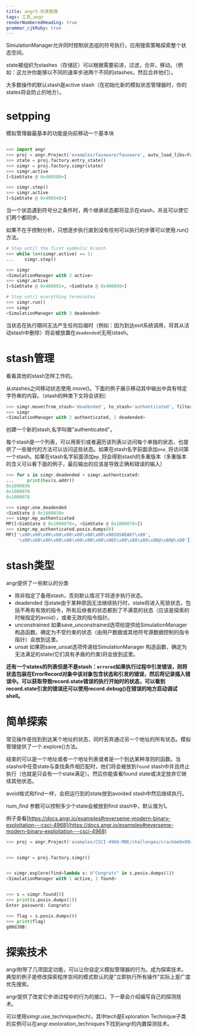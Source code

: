 ```yaml
---
title: angr5-仿真管理 
tags: 工具,angr
renderNumberedHeading: true
grammar_cjkRuby: true
---
```


SimulationManager允许同时控制状态组的符号执行，应用搜索策略探索整个状态空间。

state被组织为stashes（存储区）可以根据需要前进，过滤，合并，移动。（例如：这允许你能够以不同的速率步进两个不同的stashes，然后合并他们）。

大多数操作的默认stash是active stash（在初始化新的模拟状态管理器时，你的states将会防止的地方）。

# setpping
模拟管理器最基本的功能是向前移动一个基本块

``` python

>>> import angr
>>> proj = angr.Project('examples/fauxware/fauxware', auto_load_libs=False)
>>> state = proj.factory.entry_state()
>>> simgr = proj.factory.simgr(state)
>>> simgr.active
[<SimState @ 0x400580>]

>>> simgr.step()
>>> simgr.active
[<SimState @ 0x400540>]
```
当一个状态遇到符号分之条件时，两个继承状态都将显示在stash，并且可以使它们两个都同步。

如果不在乎控制分析，只想逐步执行直到没有任何可以执行的步骤可以使用.run()方法。

``` python
# Step until the first symbolic branch
>>> while len(simgr.active) == 1:
...    simgr.step()

>>> simgr
<SimulationManager with 2 active>
>>> simgr.active
[<SimState @ 0x400692>, <SimState @ 0x400699>]

# Step until everything terminates
>>> simgr.run()
>>> simgr
<SimulationManager with 3 deadended>
```
当状态在执行期间无法产生任何后缀时（例如：因为到达exit系统调用，将其从活动stash中删除）将会被放置在`deadended`(无用)stash。

# stash管理
看看其他的stash怎样工作的。

从stashes之间移动状态使用.move()。下面的例子展示移动其中输出中具有特定字符串的内容。（stash的种类下文将会讲到）

``` python
>>> simgr.move(from_stash='deadended', to_stash='authenticated', filter_func=lambda s: b'Welcome' in s.posix.dumps(1))
>>> simgr
<SimulationManager with 2 authenticated, 1 deadended>
```
创建一个新的stash,名字叫做"authenticated"。


每个stash是一个列表，可以用索引或者遍历该列表以访问每个单独的状态，也提供了一些替代的方法可以访问这些状态。如果在stash名字前面添加`one_`将访问第一个stash。如果在stash名字前面添加`mp_`将会得到stash的多重版本（多重版本的含义可以看下面的例子，最后输出的应该是导致正确和错误的输入）

``` python
>>> for s in simgr.deadended + simgr.authenticated:
...     print(hex(s.addr))
0x1000030
0x1000078
0x1000078

>>> simgr.one_deadended
<SimState @ 0x1000030>
>>> simgr.mp_authenticated
MP([<SimState @ 0x1000078>, <SimState @ 0x1000078>])
>>> simgr.mp_authenticated.posix.dumps(0)
MP(['\x00\x00\x00\x00\x00\x00\x00\x00\x00SOSNEAKY\x00',
    '\x00\x00\x00\x00\x00\x00\x00\x00\x00S\x80\x80\x80\x80@\x80@\x00'])
```

# stash类型

angr提供了一些默认的分类

- 除非指定了备用stash，否则默认情况下将逐步执行状态。
- deadended  当state由于某种原因无法继续执行时，state将进入死锁状态，包括不再有有效的指令，所有后继者的状态都到了不满意的状态（应该是探索的时候指定的avoid），或者无效的指令指针。
- unconstrained 如果save_unconstrained选项给提供给SimulationManager 构造函数。确定为不受约束的状态（由用户数据或其他符号源数据控制的指令指针）会放到这里。
- unsat 如果把save_unsat选项传递给SimulationManager 构造函数，确定为无法满足的state(它们具有矛盾的约束)将会放到这里。

**还有一个states的列表但是不是stash：`errored`如果执行过程中引发错误，则将状态包装在ErrorRecord对象中该对象包含状态和引发的错误，然后将记录插入错误中。可以获取导致record.state错误的执行开始时的状态，可以看到record.state引发的错误还可以使用record.debug()在错误的地方启动调试shell。**

# 简单探索
常见操作是找到到达某个地址的状态，同时丢弃通过另一个地址的所有状态。模拟管理提供了一个.explore()方法。

结束的可以是一个地址或者一个地址列表或者是一个到达某种准则的函数。当stashs中任意state与查找条件相匹配时，他们将会被放到`found` stash中并且终止执行（也就是只会有一个state满足）。然后你能查看found state或决定放弃它继续其他状态。

avoid格式和find一样，会把运行到的state放到avoided stash中然后继续执行。

num_find 参数可以控制多少个state会被放到find stash中，默认值为1。

例子查看[https://docs.angr.io/examples#reverseme-modern-binary-exploitation---csci-4968](https://docs.angr.io/examples#reverseme-modern-binary-exploitation---csci-4968)


``` python
>>> proj = angr.Project('examples/CSCI-4968-MBE/challenges/crackme0x00a/crackme0x00a')


>>> simgr = proj.factory.simgr()


>> simgr.explore(find=lambda s: b"Congrats" in s.posix.dumps(1))
<SimulationManager with 1 active, 1 found>


>>> s = simgr.found[0]
>>> print(s.posix.dumps(1))
Enter password: Congrats!

>>> flag = s.posix.dumps(0)
>>> print(flag)
g00dJ0B!

```
# 探索技术
angr附带了几项固定功能，可以让你自定义模拟管理器的行为。成为探索技术。
典型的例子是修改探索程序空间的模式默认的是"立即执行所有操作"实际上是广度优先搜索。

angr提供了改变它步进过程中的行为的接口，下一章会介绍编写自己的探测技术。

可以使用simgr.use_technique(tech)，其中tech是Exploration Technique子类的实例可以在angr.exoloration_techniques下找到angr的内置探测技术。
